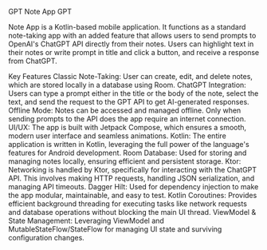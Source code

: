 GPT Note App GPT

Note App is a Kotlin-based mobile application. It functions as a standard note-taking app with an added feature that allows users to send prompts to OpenAI's ChatGPT API directly from their notes. Users can highlight text in their notes or write prompt in title and click a button, and receive a response from ChatGPT.

Key Features 
Classic Note-Taking: User can create, edit, and delete notes, which are stored locally in a database using Room.
ChatGPT Integration: Users can type a prompt either in the title or the body of the note, select the text, and send the request to the GPT API to get AI-generated responses.
Offline Mode: Notes can be accessed and managed offline. Only when sending prompts to the API does the app require an internet connection.
UI/UX: The app is built with Jetpack Compose, which ensures a smooth, modern user interface and seamless animations.
Kotlin: The entire application is written in Kotlin, leveraging the full power of the language's features for Android development.
Room Database: Used for storing and managing notes locally, ensuring efficient and persistent storage.
Ktor: Networking is handled by Ktor, specifically for interacting with the ChatGPT API. This involves making HTTP requests, handling JSON serialization, and managing API timeouts.
Dagger Hilt: Used for dependency injection to make the app modular, maintainable, and easy to test.
Kotlin Coroutines: Provides efficient background threading for executing tasks like network requests and database operations without blocking the main UI thread.
ViewModel & State Management: Leveraging ViewModel and MutableStateFlow/StateFlow for managing UI state and surviving configuration changes.
